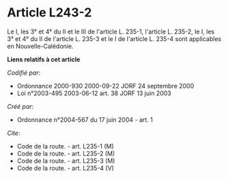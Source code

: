 # Article L243-2

Le I, les 3° et 4° du II et le III de l'article L. 235-1, l'article L. 235-2, le I, les 3° et 4° du II de l'article L. 235-3
et le I de l'article L. 235-4 sont applicables en Nouvelle-Calédonie.

**Liens relatifs à cet article**

_Codifié par_:

  - Ordonnance 2000-930 2000-09-22 JORF 24 septembre 2000
  - Loi n°2003-495 2003-06-12 art. 38 JORF 13 juin 2003

_Créé par_:

  - Ordonnance n°2004-567 du 17 juin 2004 - art. 1

_Cite_:

  - Code de la route. - art. L235-1 (M)
  - Code de la route. - art. L235-2 (M)
  - Code de la route. - art. L235-3 (M)
  - Code de la route. - art. L235-4 (V)

